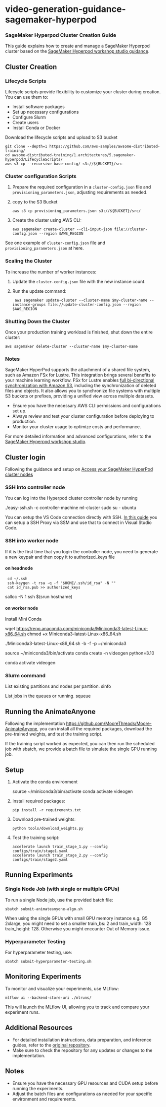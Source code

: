 # video-generation-guidance-sagemaker-hyperpod



### SageMaker Hyperpod Cluster Creation Guide

This guide explains how to create and manage a SageMaker Hyperpod cluster based on the [SageMaker Hyperpod workshop studio guidance](https://catalog.workshops.aws/sagemaker-hyperpod/en-US).

## Cluster Creation


### Lifecycle Scripts

Lifecycle scripts provide flexibility to customize your cluster during creation. You can use them to:
- Install software packages
- Set up necessary configurations
- Configure Slurm
- Create users
- Install Conda or Docker

Download the lifecycle scripts and upload to S3 bucket
   
    git clone --depth=1 https://github.com/aws-samples/awsome-distributed-training/
    cd awsome-distributed-training/1.architectures/5.sagemaker-hyperpod/LifecycleScripts/
    aws s3 cp --recursive base-config/ s3://${BUCKET}/src
    
### Cluster configuration Scripts
    
1. Prepare the required configuration in a `cluster-config.json` file and `provisioning_parameters.json`, adjusting requirements as needed.

2. copy to the S3 Bucket 
   ```
   aws s3 cp provisioning_parameters.json s3://${BUCKET}/src/
   ```
3. Create the cluster using AWS CLI:
   ```
   aws sagemaker create-cluster --cli-input-json file://cluster-config.json --region $AWS_REGION
   ```


See one example of `cluster-config.json` file and `provisioning_parameters.json` at here. 

### Scaling the Cluster

To increase the number of worker instances:

1. Update the `cluster-config.json` file with the new instance count.

2. Run the update command:
   ```
    aws sagemaker update-cluster --cluster-name $my-cluster-name --instance-groups file://update-cluster-config.json --region $AWS_REGION
   ```

### Shutting Down the Cluster

Once your production training workload is finished, shut down the entire cluster:

```
aws sagemaker delete-cluster --cluster-name $my-cluster-name
```


### Notes


SageMaker HyperPod supports the attachment of a shared file system, such as Amazon FSx for Lustre. This integration brings several benefits to your machine learning workflow. FSx for Lustre enables [full bi-directional synchronization with Amazon S3](https://aws.amazon.com/blogs/aws/enhanced-amazon-s3-integration-for-amazon-fsx-for-lustre/), including the synchronization of deleted files and objects. It also allows you to synchronize file systems with multiple S3 buckets or prefixes, providing a unified view across multiple datasets. 

- Ensure you have the necessary AWS CLI permissions and configurations set up.
- Always review and test your cluster configuration before deploying to production. 
- Monitor your cluster usage to optimize costs and performance.

For more detailed information and advanced configurations, refer to the [SageMaker Hyperpod workshop studio](https://catalog.workshops.aws/sagemaker-hyperpod/en-US).

## Cluster login


Following the guidance and setup on [Access your SageMaker HyperPod cluster nodes](https://docs.aws.amazon.com/sagemaker/latest/dg/sagemaker-hyperpod-run-jobs-access-nodes.html) 

### SSH into controller node 

You can log into the Hyperpod cluster controller node by running 

./easy-ssh.sh -c controller-machine ml-cluster
sudo su - ubuntu

You can setup the VS Code connection directly with SSH. [In this guide](https://catalog.us-east-1.prod.workshops.aws/workshops/e3752eec-63b5-4033-9720-fa68d35164e9/en-US/05-advanced/05-vs-code) you can setup a SSH Proxy via SSM and use that to connect in Visual Studio Code.

### SSH into worker node 

If it is the first time that you login the controller node, you need to generate a new keypair and then copy it to authorized_keys file 

#### on headnode
   ```
    cd ~/.ssh
    ssh-keygen -t rsa -q -f "$HOME/.ssh/id_rsa" -N ""
    cat id_rsa.pub >> authorized_keys
   ```

salloc -N 1
ssh $(srun hostname)

#### on worker node
 
Install Mini Conda 

wget https://repo.anaconda.com/miniconda/Miniconda3-latest-Linux-x86_64.sh
chmod +x Miniconda3-latest-Linux-x86_64.sh

./Miniconda3-latest-Linux-x86_64.sh -b -f -p ~/miniconda3

source ~/miniconda3/bin/activate
conda create -n videogen python=3.10

conda activate videogen


### Slurm command

List existing partitions and nodes per partition. 
sinfo

List jobs in the queues or running. 
squeue



## Running the AnimateAnyone

Following the implementation https://github.com/MooreThreads/Moore-AnimateAnyone, you can install all the required packages, download the pre-trained weights, and test the training script. 

If the training script worked as expected, you can then run the scheduled job with sbatch, we provide a batch file to simulate the single GPU running job.  


## Setup

1. Activate the conda environment 

    source ~/miniconda3/bin/activate
    conda activate videogen

    
2. Install required packages:
   ```
   pip install -r requirements.txt
   ```

2. Download pre-trained weights:
   ```
   python tools/download_weights.py
   ```

3. Test the training script:
   ```
   accelerate launch train_stage_1.py --config configs/train/stage1.yaml
   accelerate launch train_stage_2.py --config configs/train/stage2.yaml
   ```

## Running Experiments

### Single Node Job (with single or multiple GPUs)

To run a single Node job, use the provided batch file:

```
sbatch submit-animateanyone-algo.sh
```

When using the single GPUs with small GPU memory instance e.g. G5 2xlarge, you might need to set a smaller 
train_bs: 2 and train_width: 128 train_height: 128. Otherwise you might encounter Out of Memory issue. 


### Hyperparameter Testing

For hyperparameter testing, use:

```
sbatch submit-hyperparameter-testing.sh
```

## Monitoring Experiments

To monitor and visualize your experiments, use MLflow:

```
mlflow ui --backend-store-uri ./mlruns/
```

This will launch the MLflow UI, allowing you to track and compare your experiment runs.

## Additional Resources

- For detailed installation instructions, data preparation, and inference guides, refer to the [original repository](https://github.com/MooreThreads/Moore-AnimateAnyone).
- Make sure to check the repository for any updates or changes to the implementation.

## Notes

- Ensure you have the necessary GPU resources and CUDA setup before running the experiments.
- Adjust the batch files and configurations as needed for your specific environment and requirements.
